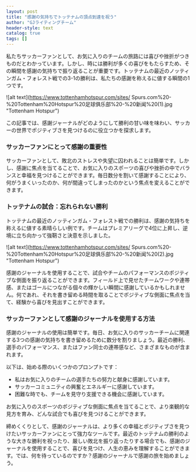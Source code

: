 ```yaml
---
layout: post
title: "感謝の気持ちでトッテナムの頂点到達を祝う"
author: "GJライティングチーム"
header-style: text
catalog: true
tags: []
---
```


私たちサッカーファンとして、お気に入りのチームの旅路には喜びや挫折がつきものだとわかっています。しかし、時には勝利が多くの喜びをもたらすため、その瞬間を感謝の気持ちで振り返ることが重要です。トッテナムの最近のノッティンガム・フォレスト戦での3-1の勝利は、私たちの感謝を称えるに値する瞬間の1つです。

![alt text](https://www.tottenhamhotspur.com/sites/ Spurs.com%20-%20Tottenham%20Hotspur%20足球俱乐部%20-%20新闻%20(1).jpg "Tottenham Hotspur")

この記事では、感謝ジャーナルがどのようにして勝利の甘い味を味わい、サッカーの世界でポジティブさを見つけるのに役立つかを探求します。

### サッカーファンにとって感謝の重要性
サッカーファンとして、敗北のストレスや失望に囚われることは簡単です。しかし、感謝に焦点を当てることで、お気に入りのスポーツの喜びや挫折の中でバランスと幸福を見つけることができます。毎日数分を割いて感謝することにより、何がうまくいったのか、何が間違ってしまったのかという焦点を変えることができます。

### トッテナムの試合：忘れられない勝利
トッテナムの最近のノッティンガム・フォレスト戦での勝利は、感謝の気持ちを称えるに値する素晴らしい例です。チームはプレミアリーグで4位に上昇し、逆境に立ち向かって強靭さと決意を示しました。

![alt text](https://www.tottenhamhotspur.com/sites/ Spurs.com%20-%20Tottenham%20Hotspur%20足球俱乐部%20-%20新闻%20(2).jpg "Tottenham Hotspur")

感謝のジャーナルを使用することで、試合やチームのパフォーマンスのポジティブな側面を振り返ることができます。フィールド上で見せたチームワークや連帯感、またはゴールにつながる個々の輝かしい瞬間に感謝しているかもしれません。何であれ、それを書き留める時間を取ることでポジティブな側面に焦点を当て、経験から喜びを見出すことができます。

### サッカーファンとして感謝のジャーナルを使用する方法
感謝のジャーナルの使用は簡単です。毎日、お気に入りのサッカーチームに関連する3つの感謝の気持ちを書き留めるために数分を割りましょう。最近の勝利、選手のパフォーマンス、またはファン同士の連帯感など、さまざまなものが含まれます。

以下は、始める際のいくつかのプロンプトです：
- 私はお気に入りのチームの選手たちの努力と献身に感謝しています。
- サッカーコミュニティの興奮とエネルギーに感謝しています。
- 困難な時でも、チームを見守り支援できる機会に感謝しています。

お気に入りのスポーツのポジティブな側面に焦点を当てることで、より楽観的な見方を育み、どんな試合でも喜びを見つけることができます。

締めくくりとして、感謝のジャーナルは、より多くの幸福とポジティブさを見つけたいサッカーファンにとって強力なツールです。最近のトッテナムの勝利のような大きな勝利を祝ったり、厳しい敗北を振り返ったりする場合でも、感謝のジャーナルを使用することで、喜びを見つけ、人生の恵みを理解することができます。では、何を待っているのですか？感謝のジャーナルで感謝の旅を始めましょう。